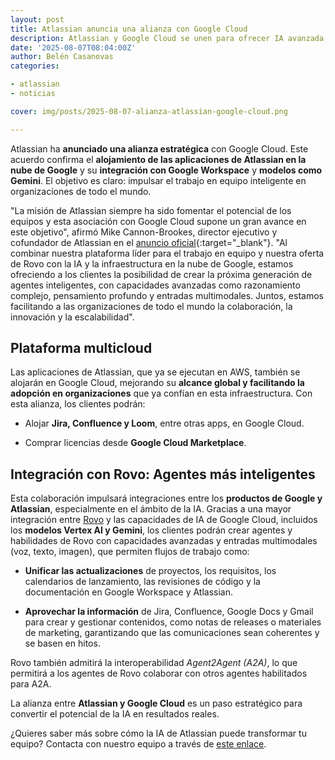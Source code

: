 ```yaml
---
layout: post
title: Atlassian anuncia una alianza con Google Cloud
description: Atlassian y Google Cloud se unen para ofrecer IA avanzada, multicloud y colaboración inteligente a los equipos.
date: '2025-08-07T08:04:00Z'
author: Belén Casanovas
categories:

- atlassian
- noticias

cover: img/posts/2025-08-07-alianza-atlassian-google-cloud.png

---
```


Atlassian ha **anunciado una alianza estratégica** con Google Cloud. Este acuerdo confirma el **alojamiento de las aplicaciones de Atlassian en la nube de Google** y su **integración con Google Workspace** y **modelos como Gemini**. El objetivo es claro: impulsar el trabajo en equipo inteligente en organizaciones de todo el mundo.

"La misión de Atlassian siempre ha sido fomentar el potencial de los equipos y esta asociación con Google Cloud supone un gran avance en este objetivo", afirmó Mike Cannon-Brookes, director ejecutivo y cofundador de Atlassian en el [anuncio oficial](https://investors.atlassian.com/news/news-details/2025/Atlassian-and-Google-Cloud-Partner-to-Bring-AI-Powered-Productivity-to-Millions-of-Users-Worldwide/default.aspx){:target="_blank"}. "Al combinar nuestra plataforma líder para el trabajo en equipo y nuestra oferta de Rovo con la IA y la infraestructura en la nube de Google, estamos ofreciendo a los clientes la posibilidad de crear la próxima generación de agentes inteligentes, con capacidades avanzadas como razonamiento complejo, pensamiento profundo y entradas multimodales. Juntos, estamos facilitando a las organizaciones de todo el mundo la colaboración, la innovación y la escalabilidad".

<h2>Plataforma multicloud</h2>

Las aplicaciones de Atlassian, que ya se ejecutan en AWS, también se alojarán en Google Cloud, mejorando su **alcance global y facilitando la adopción en organizaciones** que ya confían en esta infraestructura. Con esta alianza, los clientes podrán:

- Alojar **Jira, Confluence y Loom**, entre otras apps, en Google Cloud.<br>

- Comprar licencias desde **Google Cloud Marketplace**.<br>

<h2>Integración con Rovo: Agentes más inteligentes</h2>

Esta colaboración impulsará integraciones entre los **productos de Google y Atlassian**, especialmente en el ámbito de la IA. Gracias a una mayor integración entre [Rovo](/rovo) y las capacidades de IA de Google Cloud, incluidos los **modelos Vertex AI y Gemini**, los clientes podrán crear agentes y habilidades de Rovo con capacidades avanzadas y entradas multimodales (voz, texto, imagen), que permiten flujos de trabajo como:

- **Unificar las actualizaciones** de proyectos, los requisitos, los calendarios de lanzamiento, las revisiones de código y la documentación en Google Workspace y Atlassian. <br>

- **Aprovechar la información** de Jira, Confluence, Google Docs y Gmail para crear y gestionar contenidos, como notas de releases o materiales de marketing, garantizando que las comunicaciones sean coherentes y se basen en hitos. <br>

Rovo también admitirá la interoperabilidad *Agent2Agent (A2A)*, lo que permitirá a los agentes de Rovo colaborar con otros agentes habilitados para A2A.

La alianza entre **Atlassian y Google Cloud** es un paso estratégico para convertir el potencial de la IA en resultados reales. 

¿Quieres saber más sobre cómo la IA de Atlassian puede transformar tu equipo? Contacta con nuestro equipo a través de [este enlace](/contacto).